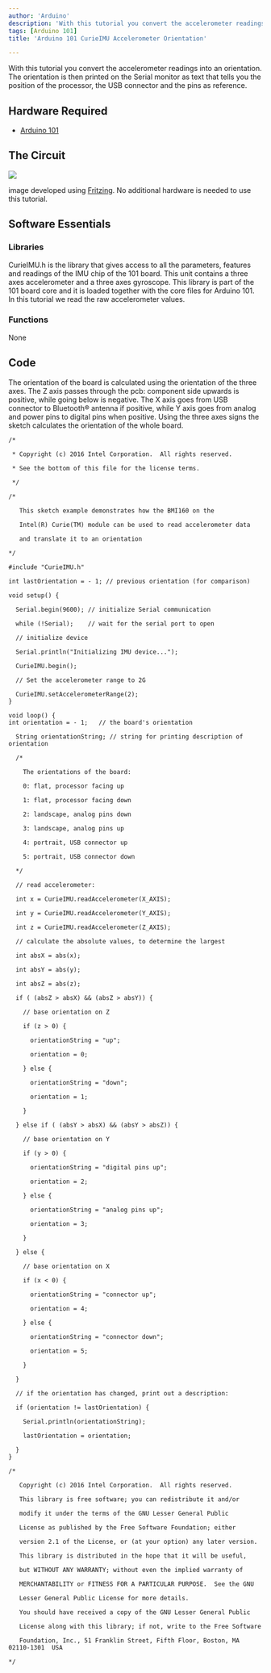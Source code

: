 ```yaml
---
author: 'Arduino'
description: 'With this tutorial you convert the accelerometer readings into an orientation on the 101 board.'
tags: [Arduino 101]
title: 'Arduino 101 CurieIMU Accelerometer Orientation'

---
```


With this tutorial you convert the accelerometer readings into an orientation. The orientation is then printed on the Serial monitor as text that tells you the position of the processor, the USB connector and the pins as reference.

## Hardware Required

- [Arduino 101](https://www.arduino.cc/en/Main/ArduinoBoard101)

## The Circuit

![](assets/genuino101fzz.jpg)

image developed using [Fritzing](http://www.fritzing.org).
No additional hardware is needed to use this tutorial.

## Software Essentials

### Libraries

CurieIMU.h is the library that gives access to all the parameters, features and readings of the IMU chip of the 101 board. This unit contains a three axes accelerometer and a three axes gyroscope. This library is part of the 101 board core and it is loaded together with the core files for Arduino 101. In this tutorial we read the raw accelerometer values.

### Functions

None

## Code

The orientation of the board is calculated using the orientation of the three axes. The Z axis passes through the pcb: component side upwards is positive, while going below is negative. The X axis goes from USB connector to Bluetooth® antenna if positive, while Y axis goes from analog and power pins to digital pins when positive. Using the three axes signs the sketch calculates the orientation of the whole board.

```arduino
/*

 * Copyright (c) 2016 Intel Corporation.  All rights reserved.

 * See the bottom of this file for the license terms.

 */

/*

   This sketch example demonstrates how the BMI160 on the

   Intel(R) Curie(TM) module can be used to read accelerometer data

   and translate it to an orientation

*/

#include "CurieIMU.h"

int lastOrientation = - 1; // previous orientation (for comparison)

void setup() {

  Serial.begin(9600); // initialize Serial communication

  while (!Serial);    // wait for the serial port to open

  // initialize device

  Serial.println("Initializing IMU device...");

  CurieIMU.begin();

  // Set the accelerometer range to 2G

  CurieIMU.setAccelerometerRange(2);
}

void loop() {
int orientation = - 1;   // the board's orientation

  String orientationString; // string for printing description of orientation

  /*

    The orientations of the board:

    0: flat, processor facing up

    1: flat, processor facing down

    2: landscape, analog pins down

    3: landscape, analog pins up

    4: portrait, USB connector up

    5: portrait, USB connector down

  */

  // read accelerometer:

  int x = CurieIMU.readAccelerometer(X_AXIS);

  int y = CurieIMU.readAccelerometer(Y_AXIS);

  int z = CurieIMU.readAccelerometer(Z_AXIS);

  // calculate the absolute values, to determine the largest

  int absX = abs(x);

  int absY = abs(y);

  int absZ = abs(z);

  if ( (absZ > absX) && (absZ > absY)) {

    // base orientation on Z

    if (z > 0) {

      orientationString = "up";

      orientation = 0;

    } else {

      orientationString = "down";

      orientation = 1;

    }

  } else if ( (absY > absX) && (absY > absZ)) {

    // base orientation on Y

    if (y > 0) {

      orientationString = "digital pins up";

      orientation = 2;

    } else {

      orientationString = "analog pins up";

      orientation = 3;

    }

  } else {

    // base orientation on X

    if (x < 0) {

      orientationString = "connector up";

      orientation = 4;

    } else {

      orientationString = "connector down";

      orientation = 5;

    }

  }

  // if the orientation has changed, print out a description:

  if (orientation != lastOrientation) {

    Serial.println(orientationString);

    lastOrientation = orientation;

  }
}

/*

   Copyright (c) 2016 Intel Corporation.  All rights reserved.

   This library is free software; you can redistribute it and/or

   modify it under the terms of the GNU Lesser General Public

   License as published by the Free Software Foundation; either

   version 2.1 of the License, or (at your option) any later version.

   This library is distributed in the hope that it will be useful,

   but WITHOUT ANY WARRANTY; without even the implied warranty of

   MERCHANTABILITY or FITNESS FOR A PARTICULAR PURPOSE.  See the GNU

   Lesser General Public License for more details.

   You should have received a copy of the GNU Lesser General Public

   License along with this library; if not, write to the Free Software

   Foundation, Inc., 51 Franklin Street, Fifth Floor, Boston, MA  02110-1301  USA

*/
```

